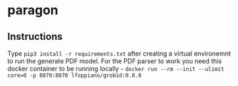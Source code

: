 # paragon
## Instructions
Type ```pip3 install -r requirements.txt``` after creating a virtual environemnt to run the generate PDF model. 
For the PDF parser to work you need this docker container to be running locally - 
``` docker run --rm --init --ulimit core=0 -p 8070:8070 lfoppiano/grobid:0.8.0 ```

